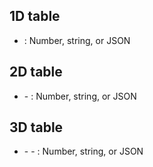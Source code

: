 ## 1D table

- <key0> : Number, string, or JSON

## 2D table

- <key0>
    - <key1> : Number, string, or JSON

## 3D table

- <key0>
    - <key1>
        - <key2> : Number, string, or JSON
